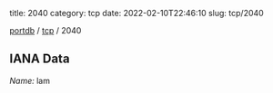 title: 2040
category: tcp
date: 2022-02-10T22:46:10
slug: tcp/2040

[portdb](/) / [tcp](/category/tcp.html) / 2040


## IANA Data

_Name:_ lam

